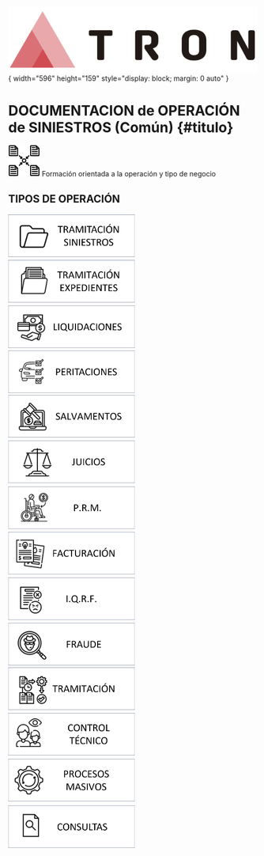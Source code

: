 ![Imagen LOGO](./00-Imagen/logo-TRON.png){ width="596" height="159" style="display: block; margin: 0 auto" }

# DOCUMENTACION de OPERACIÓN de SINIESTROS (Común) {#titulo}

![Imagen Operación Siniestros Común](./00-Imagen/icono-siniestros-Comun.png) Formación orientada a la operación y tipo de negocio
    
## TIPOS DE OPERACIÓN

[![Imagen TRAMITACIÓN DE SINIESTROS](./00-Imagen/boton-siniestros-tramitacion-Siniestros.png "Siniestros")]()
[![Imagen TRAMITACIÓN DE EXPEDIENTES](./00-Imagen/boton-siniestros-tramitacion-Expediente.png "Expedientes")]()
[![Imagen LIQUIDACIONES](./00-Imagen/boton-siniestros-Liquidaciones.png " Liquidaciones")]()
[![Imagen PERITACIONES](./00-Imagen/boton-siniestros-Peritaciones.png "Peritaciones")]()
[![Imagen SALVAMENTOS](./00-Imagen/boton-siniestros-Salvamentos.png  "Salvamento")]()
[![Imagen JUICIOS](./00-Imagen/boton-siniestros-Juicios.png "Juicio")]()
[![Imagen PLAN DE RENTA](./00-Imagen/boton-siniestros-PRM.png "Plan de Renta")]()
[![Imagen FACTURACIÓN](./00-Imagen/boton-siniestros-Facturacion.png "Facturación")]()
[![Imagen I.Q.R.F.](./00-Imagen/boton-siniestros-IQRF.png "I.q.r.f.")]()
[![Imagen FRAUDE](./00-Imagen/boton-siniestros-Fraude.png "Fraude")]()
[![Imagen TRAMITACIÓN](./00-Imagen/boton-siniestros-Tramitacion.png "Tramitación")]()
[![Imagen CONTROL TÉCNICO](./00-Imagen/boton-siniestros-Control-Tecnico.png "Control técnico")]()
[![Imagen PROCESOS MASIVOS](./00-Imagen/boton-siniestros-Proceso-Masivo.png "Procesos masivos")](../../../../../../01-TRON/01-Documentacion/01-Modulos/04-Siniestros/02-Operacion/01-Comun/07-Proceso-Masivo/OPERACION-Siniestros-Comun-Masivo.md)
[![Imagen CONSULTAS](./00-Imagen/boton-siniestros-Consultas.png "Consulta")]()
